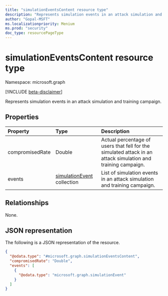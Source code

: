 ```yaml
---
title: "simulationEventsContent resource type"
description: "Represents simulation events in an attack simulation and training campaign."
author: "Gopal-MSFT"
ms.localizationpriority: Menium
ms.prod: "security"
doc_type: resourcePageType
---
```


# simulationEventsContent resource type

Namespace: microsoft.graph

[!INCLUDE [beta-disclaimer](../../includes/beta-disclaimer.md)]

Represents simulation events in an attack simulation and training campaign.

## Properties
|Property|Type|Description|
|:---|:---|:---|
|compromisedRate|Double|Actual percentage of users that fell for the simulated attack in an attack simulation and training campaign.|
|events|[simulationEvent](../resources/simulationevent.md) collection|List of simulation events in an attack simulation and training campaign.|

## Relationships
None.

## JSON representation
The following is a JSON representation of the resource.
<!-- {
  "blockType": "resource",
  "@odata.type": "microsoft.graph.simulationEventsContent"
}
-->
``` json
{
  "@odata.type": "#microsoft.graph.simulationEventsContent",
  "compromisedRate": "Double",
  "events": [
    {
      "@odata.type": "microsoft.graph.simulationEvent"
    }
  ]
}
```

